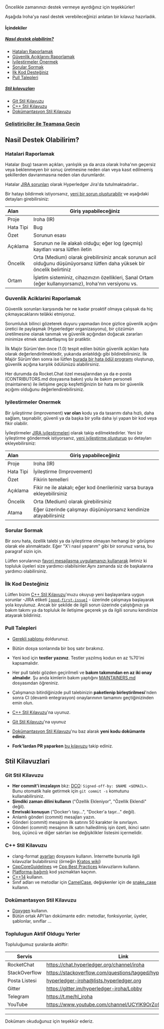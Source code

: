 Öncelikle zamanınızı destek vermeye ayırdığınız için teşekkürler!

Aşağıda Iroha'ya nasıl destek verebileceğinizi anlatan bir kılavuz hazırladık.


#### İçindekiler

##### [Nasıl destek olabilirim?](#nasil-destek-olabilirim)

- [Hataları Raporlamak](#hatalari-raporlamak)
- [Güvenlik Açıklarını Raporlamak](#guvenlik-aciklarini-raporlamak)
- [İyileştirmeler Önermek](#iyilestirmeler-onermek)
- [Sorular Sormak](#sorular-sormak)
- [İlk Kod Desteğiniz](#ilk-kod-desteginiz)
- [Pull Talepleri](#pull-talepleri)

##### [Stil kılavuzları](#stil-kilavuzlari)

- [Git Stil Kılavuzu](#git-stil-kilavuzu)
- [C++ Stil Kılavuzu](#c-stil-kilavuzu)
- [Dokümantasyon Stil Kılavuzu](#dokumentasyon-stilkilavuzu)

### [Geliştiriciler ile Teamasa Geçin](#toplulugun-aktif-oldugu-yerler)


## Nasil Destek Olabilirim?

### Hatalari Raporlamak

Hatalar (bug) tasarım açıkları, yanlışlık ya da arıza olarak Iroha'nın geçersiz veya beklenmeyen bir sonuç üretmesine neden olan veya kasıt edilmemiş şekillerden davranmasına neden olan durumlardır.

Hatalar [JIRA sorunları](https://jira.hyperledger.org/projects/IR/issues/IR-275?filter=allopenissues&orderby=issuetype+ASC%2C+priority+DESC%2C+updated+DESC) olarak Hyperledger Jira'da tutulmaktadırlar..

Bir hatayı bildirmek istiyorsanız, [yeni bir sorun oluşturabilir](https://jira.hyperledger.org/secure/CreateIssue.jspa) ve aşağıdaki detayları girebilirsiniz:

| Alan                    | Giriş yapabileceğiniz                                            |
| :---------------------- | ---------------------------------------------------------------- |
| Proje                   | Iroha (IR)                                                       |
| Hata Tipi               | Bug                                                              |
| Özet                    | Sorunun esası                                                    |
| Açıklama                | Sorunun ne ile alakalı olduğu; eğer log (geçmiş) kayıtları varsa lütfen iletin|
| Öncelik                 | Orta (Medium) olarak girebilirsiniz ancak sorunun acil olduğunu düşünüyorsanız lütfen daha yüksek bir öncelik belirtiniz|
| Ortam                   | İşletim sisteminiz, cihazınızın özellikleri, Sanal Ortam (eğer kullanıyorsanız), Iroha'nın versiyonu vs.|


### Guvenlik Aciklarini Raporlamak

Güvenlik sorunları karşısında her ne kadar proaktif olmaya çalışsak da hiç çıkmayacaklarını telâkki etmiyoruz.

Sorumluluk bilinci gözeterek duyuru yapmadan önce gizlice güvenlik açığını üretici ile paylaşmak (Hyperledger organizasyonu), bir çözümün üretilmesine olanak tanımak ve güvenlik açığından doğacak zararları minimize etmek standartlaşmış bir pratiktir.

İlk Majör Sürüm'den önce (1.0) tespit edilen bütün güvenlik açıkları hata olarak değerlendirilmektedir, yukarıda anlatıldığı gibi bildirebilirsiniz.
İlk Majör Sürüm'den sonra ise lütfen [burada bir hata ödül programı](https://hackerone.com/hyperledger) oluşturup, güvenlik açığına karşılık ödülünüzü alabilirsiniz.


Her durumda da Rocket.Chat özel mesajlarından ya da e-posta (CONTRIBUTORS.md dosyasına bakın) yolu ile bakım personeli (maintainers) ile iletişime geçip keşfettiğinizin bir hata mı bir güvenlik açığımı olduğunu değerlendirebilirsiniz.

### Iyilestirmeler Onermek

Bir *iyileştirme* (improvement) **var olan** kodu ya da tasarımı daha hızlı, daha sağlam, taşınabilir, güvenli ya da başka bir yolla daha iyi yapan bir kod veya fikir olabilir.

İyileştirmeler [JIRA iyileştirmeleri](https://jira.hyperledger.org/browse/IR-184?jql=project%20%3D%20IR%20and%20issuetype%20%3D%20Improvement%20ORDER%20BY%20updated%20DESC) olarak takip edilmektedirler. Yeni bir iyileştirme göndermek istiyorsanız, [yeni iyileştirme oluşturup](https://jira.hyperledger.org/secure/CreateIssue.jspa) şu detayları ekleyebilirsiniz:

| Alan                    | Giriş yapabileceğiniz                                            |
| :---------------------- | ---------------------------------------------------------------- |
| Proje                   | Iroha (IR)                                                       |
| Hata Tipi               | İyileştirme (Improvement)                                        |
| Özet                    | Fikirin temelleri                                                |
| Açıklama                | Fikir ne ile alakalı; eğer kod önerileriniz varsa buraya ekleyebilirsiniz |
| Öncelik                 | Orta (Medium) olarak girebilirsiniz                              |
| Atama                   | Eğer üzerinde çalışmayı düşünüyorsanız kendinize atayabilirsiniz |

### Sorular Sormak

Bir *soru* hata, özellik talebi ya da iyileştirme olmayan herhangi bir görüşme olarak ele alınmaktadır. Eğer "X'i nasıl yaparım" gibi bir sorunuz varsa, bu paragraf sizin için.

Lütfen sorularınızı [favori mesajlaşma uygulamanızı kullanarak](#toplulugun-aktif-oldugu-yerler) iletiniz ki topluluk üyeleri size yardımcı olabilsinler.Aynı zamanda siz de başkalarına yardımcı olabilirsiniz.

### İlk Kod Desteğiniz

Lütfen bizim [C++ Stil Kılavuzu](#c-stil-kilavuzu)'muzu okuyup yeni başlayanlara uygun sorunlar -JIRA etiketi [`[good-first-issue]`](https://jira.hyperledger.org/issues/?jql=project%20%3D%20IR%20and%20labels%20%3D%20good-first-issue%20ORDER%20BY%20updated%20DESC) - üzerinde çalışmaya başlayarak yola koyulunuz. Ancak bir şekilde de ilgili sorun üzerinde çalıştığınızı ya bakım takımı ya da topluluk ile iletişime geçerek ya da ilgili sorunu kendinize atayarak bildiriniz.

### Pull Talepleri

- [Gerekli şablonu](.github/PULL_REQUEST_TEMPLATE.md) doldurunuz.

- Bütün dosya sonlarında bir boş satır bırakınız.

- Yeni kod için **testler yazınız**. Testler yazılmış kodun en az %70'ini kapsamalıdır.

- Her pull talebi gözden geçirilmeli ve **bakım takımından en az iki onay almalıdır**. Şu anda kimlerin bakım yaptığını [MAINTAINERS.md](https://github.com/hyperledger/iroha/blob/master/MAINTAINERS.md) dosyasından öğreniniz.

- Çalışmanızı bitirdiğinizde pull talebinizin **paketlenip birleştirilmesi**'nden sonra CI (devamlı entegrasyon) onaylarınının tamamını geçtiğinizinden emin olun.

- [C++ Stil Kılavuzu](#c-stil-kilavuzu)'na uyunuz.

- [Git Stil Kılavuzu](#git-stil-kilavuzu)'na uyunuz

- [Dokümantasyon Stil Kılavuzu](#dokumantasyon-stil-kilavuzu)'nu baz alarak **yeni kodu dokümante ediniz**.

- **Fork'lardan PR yaparken** [bu kılavuzu](https://help.github.com/articles/checking-out-pull-requests-locally) takip ediniz.


## Stil Kilavuzlari

### Git Stil Kilavuzu

- **Her commit'i imzalayın** bkz: [DCO](https://github.com/apps/dco): `Signed-off-by: $NAME <$EMAIL>`.  Bunu otomatik hale getirmek için  `git commit -s` komutunu kullanabilirsiniz.
- **Şimdiki zaman dilini kullanın** ("Özellik Ekleniyor", "Özellik Eklendi" değil).
- **Emrivaki konuşun** ("Docker'ı taşı...", "Docker'a taşır..." değil).
- Anlamlı gönderi (commit) mesajları yazın.
- Gönderi (commit) mesajının ilk satırını 50 karakter ile sınırlayın.
- Gönderi (commit) mesajının ilk satırı halledilmiş işin özeti, ikinci satırı boş, üçüncü ve diğer satırları ise değişiklikler listesini içermelidir.


### C++ Stil Kilavuzu

- clang-format [ayarları](https://github.com/hyperledger/iroha/blob/master/.clang-format) dosyasını kullanın. İnternette bununla ilgili kılavuzlar bulabilirsiniz (örneğin [Kratos wiki](https://github.com/KratosMultiphysics/Kratos/wiki/How-to-configure-clang%E2%80%90format))
- [CppCoreGuidelines](http://isocpp.github.io/CppCoreGuidelines/CppCoreGuidelines) ve  [Cpp Best Practices](https://lefticus.gitbooks.io/cpp-best-practices) kılavuzlarını kullanın.
- [Platforma-bağımlı](https://stackoverflow.com/questions/1558194/learning-and-cross-platform-development-c) kod yazmaktan kaçının.
- [C++14](https://en.wikipedia.org/wiki/C%2B%2B14) kullanın.
- Sınıf adları ve metodlar için [CamelCase](https://en.wikipedia.org/wiki/Camel_case), değişkenler için de [snake_case](https://en.wikipedia.org/wiki/Snake_case) kullanın.



### Dokümantasyon Stil Kilavuzu

- [Doxygen](http://www.stack.nl/~dimitri/doxygen/manual/docblocks.html) kullanın.
- Bütün ortak API'ları dokümante edin: metodlar, fonksiyonlar, üyeler, şablonlar, sınıflar ...


### Toplulugun Aktif Oldugu Yerler

Topluluğumuz şuralarda aktiftir:

| Servis       | Link                                                         |
| ------------ | ------------------------------------------------------------ |
| RocketChat   | https://chat.hyperledger.org/channel/iroha                   |
| StackOverflow| https://stackoverflow.com/questions/tagged/hyperledger-iroha |
| Posta Listesi| [hyperledger-iroha@lists.hyperledger.org](mailto:hyperledger-iroha@lists.hyperledger.org)                              |
| Gitter       | https://gitter.im/hyperledger-iroha/Lobby                    |
| Telegram     | https://t.me/hl_iroha                                        |
| YouTube      | https://www.youtube.com/channel/UCYlK9OrZo9hvNYFuf0vrwww     |



---

Dokümanı okuduğunuz için teşekkür ederiz.
